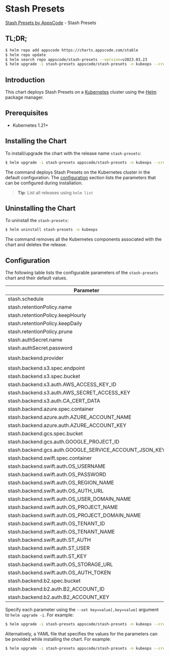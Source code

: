# Stash Presets

[Stash Presets by AppsCode](https://github.com/stashed) - Stash Presets

## TL;DR;

```bash
$ helm repo add appscode https://charts.appscode.com/stable
$ helm repo update
$ helm search repo appscode/stash-presets --version=v2023.03.23
$ helm upgrade -i stash-presets appscode/stash-presets -n kubeops --create-namespace --version=v2023.03.23
```

## Introduction

This chart deploys Stash Presets on a [Kubernetes](http://kubernetes.io) cluster using the [Helm](https://helm.sh) package manager.

## Prerequisites

- Kubernetes 1.21+

## Installing the Chart

To install/upgrade the chart with the release name `stash-presets`:

```bash
$ helm upgrade -i stash-presets appscode/stash-presets -n kubeops --create-namespace --version=v2023.03.23
```

The command deploys Stash Presets on the Kubernetes cluster in the default configuration. The [configuration](#configuration) section lists the parameters that can be configured during installation.

> **Tip**: List all releases using `helm list`

## Uninstalling the Chart

To uninstall the `stash-presets`:

```bash
$ helm uninstall stash-presets -n kubeops
```

The command removes all the Kubernetes components associated with the chart and deletes the release.

## Configuration

The following table lists the configurable parameters of the `stash-presets` chart and their default values.

|                       Parameter                        | Description |                 Default                 |
|--------------------------------------------------------|-------------|-----------------------------------------|
| stash.schedule                                         |             | <code>"0 */2 * * *"</code>              |
| stash.retentionPolicy.name                             |             | <code>keep-last-30d</code>              |
| stash.retentionPolicy.keepHourly                       |             | <code>24</code>                         |
| stash.retentionPolicy.keepDaily                        |             | <code>30</code>                         |
| stash.retentionPolicy.prune                            |             | <code>true</code>                       |
| stash.authSecret.name                                  |             | <code>""</code>                         |
| stash.authSecret.password                              |             | <code>""</code>                         |
| stash.backend.provider                                 |             | <code>"" # s3,gcs,azure,swift,b2</code> |
| stash.backend.s3.spec.endpoint                         |             | <code>""</code>                         |
| stash.backend.s3.spec.bucket                           |             | <code>""</code>                         |
| stash.backend.s3.auth.AWS_ACCESS_KEY_ID                |             | <code>""</code>                         |
| stash.backend.s3.auth.AWS_SECRET_ACCESS_KEY            |             | <code>""</code>                         |
| stash.backend.s3.auth.CA_CERT_DATA                     |             | <code>""</code>                         |
| stash.backend.azure.spec.container                     |             | <code>""</code>                         |
| stash.backend.azure.auth.AZURE_ACCOUNT_NAME            |             | <code>""</code>                         |
| stash.backend.azure.auth.AZURE_ACCOUNT_KEY             |             | <code>""</code>                         |
| stash.backend.gcs.spec.bucket                          |             | <code>""</code>                         |
| stash.backend.gcs.auth.GOOGLE_PROJECT_ID               |             | <code>""</code>                         |
| stash.backend.gcs.auth.GOOGLE_SERVICE_ACCOUNT_JSON_KEY |             | <code>""</code>                         |
| stash.backend.swift.spec.container                     |             | <code>""</code>                         |
| stash.backend.swift.auth.OS_USERNAME                   |             | <code>""</code>                         |
| stash.backend.swift.auth.OS_PASSWORD                   |             | <code>""</code>                         |
| stash.backend.swift.auth.OS_REGION_NAME                |             | <code>""</code>                         |
| stash.backend.swift.auth.OS_AUTH_URL                   |             | <code>""</code>                         |
| stash.backend.swift.auth.OS_USER_DOMAIN_NAME           |             | <code>""</code>                         |
| stash.backend.swift.auth.OS_PROJECT_NAME               |             | <code>""</code>                         |
| stash.backend.swift.auth.OS_PROJECT_DOMAIN_NAME        |             | <code>""</code>                         |
| stash.backend.swift.auth.OS_TENANT_ID                  |             | <code>""</code>                         |
| stash.backend.swift.auth.OS_TENANT_NAME                |             | <code>""</code>                         |
| stash.backend.swift.auth.ST_AUTH                       |             | <code>""</code>                         |
| stash.backend.swift.auth.ST_USER                       |             | <code>""</code>                         |
| stash.backend.swift.auth.ST_KEY                        |             | <code>""</code>                         |
| stash.backend.swift.auth.OS_STORAGE_URL                |             | <code>""</code>                         |
| stash.backend.swift.auth.OS_AUTH_TOKEN                 |             | <code>""</code>                         |
| stash.backend.b2.spec.bucket                           |             | <code>""</code>                         |
| stash.backend.b2.auth.B2_ACCOUNT_ID                    |             | <code>""</code>                         |
| stash.backend.b2.auth.B2_ACCOUNT_KEY                   |             | <code>""</code>                         |


Specify each parameter using the `--set key=value[,key=value]` argument to `helm upgrade -i`. For example:

```bash
$ helm upgrade -i stash-presets appscode/stash-presets -n kubeops --create-namespace --version=v2023.03.23 --set stash.schedule="0 */2 * * *"
```

Alternatively, a YAML file that specifies the values for the parameters can be provided while
installing the chart. For example:

```bash
$ helm upgrade -i stash-presets appscode/stash-presets -n kubeops --create-namespace --version=v2023.03.23 --values values.yaml
```
